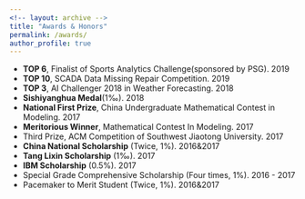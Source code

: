 ```yaml
---
<!-- layout: archive -->
title: "Awards & Honors"
permalink: /awards/
author_profile: true
---
```

* **TOP 6**, Finalist of Sports Analytics Challenge(sponsored by PSG). 2019
* **TOP 10**, SCADA Data Missing Repair Competition. 2019
* **TOP 3**, AI Challenger 2018 in Weather Forecasting. 2018
* **Sishiyanghua Medal**(1‰). 2018
* **National First Prize**, China Undergraduate Mathematical Contest in Modeling. 2017
* **Meritorious Winner**, Mathematical Contest In Modeling. 2017
* Third Prize, ACM Competition of Southwest Jiaotong University. 2017
* **China National Scholarship** (Twice, 1%). 2016&2017
* **Tang Lixin Scholarship** (1‰). 2017
* **IBM Scholarship** (0.5%). 2017
* Special Grade Comprehensive Scholarship (Four times, 1%). 2016 - 2017
* Pacemaker to Merit Student (Twice, 1%). 2016&2017

